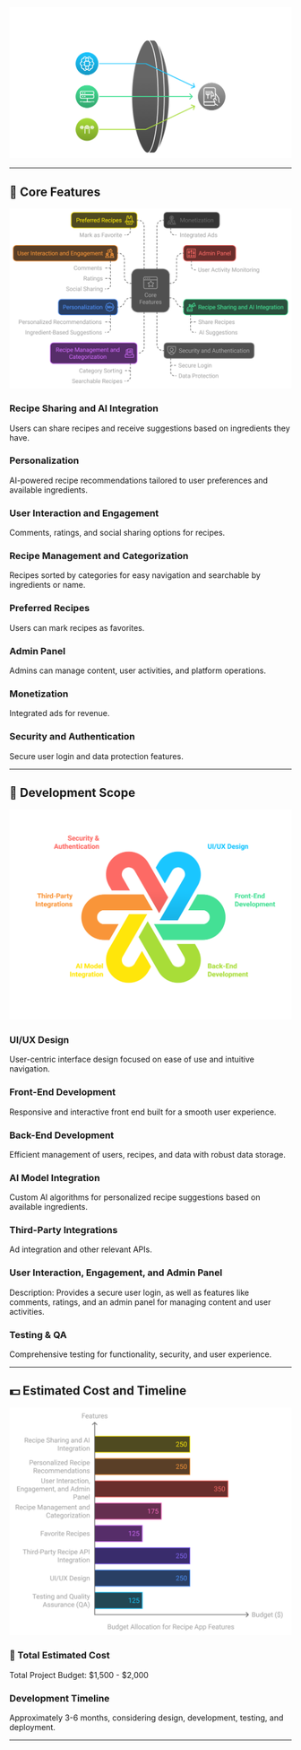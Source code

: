 
![Recipe Sharing and AI Integration](napkin-app-overview.png)

---

## 📖 Core Features
![Personalization](core_features.png)

### Recipe Sharing and AI Integration
Users can share recipes and receive suggestions based on ingredients they have.


### Personalization
AI-powered recipe recommendations tailored to user preferences and available ingredients.


### User Interaction and Engagement
Comments, ratings, and social sharing options for recipes.

### Recipe Management and Categorization
Recipes sorted by categories for easy navigation and searchable by ingredients or name.

### Preferred Recipes
Users can mark recipes as favorites.

### Admin Panel
Admins can manage content, user activities, and platform operations.

### Monetization
Integrated ads for revenue.

### Security and Authentication
Secure user login and data protection features.

---

## 📐 Development Scope
![User Interaction and Engagement](napkin-selection.png)

### UI/UX Design
User-centric interface design focused on ease of use and intuitive navigation.

### Front-End Development
Responsive and interactive front end built for a smooth user experience.

### Back-End Development
Efficient management of users, recipes, and data with robust data storage.

### AI Model Integration
Custom AI algorithms for personalized recipe suggestions based on available ingredients.

### Third-Party Integrations
Ad integration and other relevant APIs.

### User Interaction, Engagement, and Admin Panel
  Description: Provides a secure user login, as well as features like comments, ratings, and an admin panel for managing content and user activities.

### Testing & QA
Comprehensive testing for functionality, security, and user experience.

---

## 💵 Estimated Cost and Timeline

![Recipe Management and Categorization](project-pugedt-distribution.png)
### 📅 Total Estimated Cost
Total Project Budget: $1,500 - $2,000

### Development Timeline
Approximately 3-6 months, considering design, development, testing, and deployment.

---





